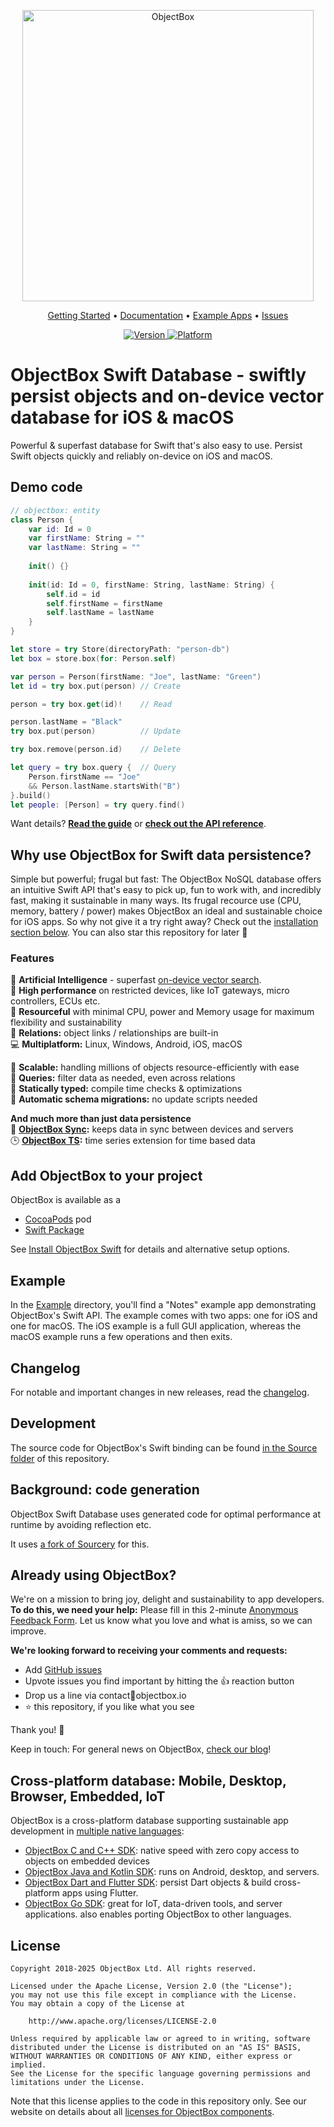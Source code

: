 <p align="center">
 <img width="466" src="https://raw.githubusercontent.com/objectbox/objectbox-swift/master/images/logo.png" alt="ObjectBox">
</p>

<p align="center">
  <a href="https://swift.objectbox.io/getting-started">Getting Started</a> •
  <a href="https://swift.objectbox.io">Documentation</a> •
  <a href="https://github.com/objectbox/objectbox-swift/tree/main/Example">Example Apps</a> •
  <a href="https://github.com/objectbox/objectbox-swift/issues">Issues</a>
</p>

<p align="center">
  <a href="#add-objectbox-to-your-project">
    <img src="https://img.shields.io/cocoapods/v/ObjectBox.svg" alt="Version">
  </a>
  <a href="#add-objectbox-to-your-project">
    <img src="https://img.shields.io/cocoapods/p/ObjectBox.svg?color=17A6A6" alt="Platform">
  </a>
</p>

# ObjectBox Swift Database - swiftly persist objects and on-device vector database for iOS & macOS

Powerful & superfast database for Swift that's also easy to use. Persist Swift objects quickly and reliably on-device on
iOS and macOS.

## Demo code

```swift
// objectbox: entity
class Person {
    var id: Id = 0
    var firstName: String = ""
    var lastName: String = ""
    
    init() {}
    
    init(id: Id = 0, firstName: String, lastName: String) {
        self.id = id
        self.firstName = firstName
        self.lastName = lastName
    }
}

let store = try Store(directoryPath: "person-db")
let box = store.box(for: Person.self)

var person = Person(firstName: "Joe", lastName: "Green")
let id = try box.put(person) // Create

person = try box.get(id)!    // Read

person.lastName = "Black"
try box.put(person)          // Update

try box.remove(person.id)    // Delete

let query = try box.query {  // Query
    Person.firstName == "Joe"
    && Person.lastName.startsWith("B")
}.build()
let people: [Person] = try query.find()
```

Want details? **[Read the guide](https://swift.objectbox.io/)** or
**[check out the API reference](https://objectbox.io/docfiles/swift/current/)**.

## Why use ObjectBox for Swift data persistence?

Simple but powerful; frugal but fast: The ObjectBox NoSQL database offers an intuitive Swift API that's easy to pick up,
fun to work with, and incredibly fast, making it sustainable in many ways. Its frugal recource use (CPU, memory, 
battery / power) makes ObjectBox an ideal and sustainable choice for iOS apps. So why not give it a try right away? 
Check out the [installation section below](#add-objectbox-to-your-project). You can also star this repository for later 🌟

### Features

🧠 **Artificial Intelligence** - superfast [on-device vector search](https://docs.objectbox.io/on-device-ann-vector-search).\
🏁 **High performance** on restricted devices, like IoT gateways, micro controllers, ECUs etc.\
💚 **Resourceful** with minimal CPU, power and Memory usage for maximum flexibility and sustainability\
🔗 **Relations:** object links / relationships are built-in\
💻 **Multiplatform:** Linux, Windows, Android, iOS, macOS

🌱 **Scalable:** handling millions of objects resource-efficiently with ease\
💐 **Queries:** filter data as needed, even across relations\
🦮 **Statically typed:** compile time checks & optimizations\
📃 **Automatic schema migrations:** no update scripts needed

**And much more than just data persistence**\
👥 **[ObjectBox Sync](https://objectbox.io/sync/):** keeps data in sync between devices and servers\
🕒 **[ObjectBox TS](https://objectbox.io/time-series-database/):** time series extension for time based data

## Add ObjectBox to your project

ObjectBox is available as a

- [CocoaPods](https://swift.objectbox.io/install#cocoapods) pod
- [Swift Package](https://swift.objectbox.io/install#swift-package)

See [Install ObjectBox Swift](https://swift.objectbox.io/install) for details and alternative setup options.

## Example

In the [Example](Example) directory, you'll find a "Notes" example app demonstrating ObjectBox's Swift API.
The example comes with two apps: one for iOS and one for macOS. The iOS example is a full GUI application, whereas the 
macOS example runs a few operations and then exits.

## Changelog

For notable and important changes in new releases, read the [changelog](CHANGELOG.md).

## Development

The source code for ObjectBox's Swift binding can be found [in the Source folder](Source/README.md) of this repository.

## Background: code generation

ObjectBox Swift Database uses generated code for optimal performance at runtime by avoiding reflection etc.

It uses [a fork of Sourcery](https://github.com/objectbox/objectbox-swift-generator) for this.

## Already using ObjectBox?

We're on a mission to bring joy, delight and sustainability to app developers. **To do this, we need your help:** Please
fill in this 2-minute [Anonymous Feedback Form](https://forms.gle/LvVjN6jfFHuivxZX6). Let us know what you love and what is amiss, so we can improve.

**We're looking forward to receiving your comments and requests:**

- Add [GitHub issues](https://github.com/ObjectBox/objectbox-swift/issues)
- Upvote issues you find important by hitting the 👍 reaction button
- Drop us a line via contact📧objectbox.io
- ⭐ this repository, if you like what you see

Thank you! 🙏

Keep in touch: For general news on ObjectBox, [check our blog](https://objectbox.io/blog)!

## Cross-platform database: Mobile, Desktop, Browser, Embedded, IoT

ObjectBox is a cross-platform database supporting sustainable app development in [multiple native languages](https://objectbox.io/dev-get-started/):

- [ObjectBox C and C++ SDK](https://github.com/objectbox/objectbox-c): native speed with zero copy access to objects on embedded devices
- [ObjectBox Java and Kotlin SDK](https://github.com/objectbox/objectbox-java): runs on Android, desktop, and servers.
- [ObjectBox Dart and Flutter SDK](https://github.com/objectbox/objectbox-dart): persist Dart objects & build cross-platform apps using Flutter.
- [ObjectBox Go SDK](https://github.com/objectbox/objectbox-go): great for IoT, data-driven tools, and server applications.
  also enables porting ObjectBox to other languages.

## License

```text
Copyright 2018-2025 ObjectBox Ltd. All rights reserved.

Licensed under the Apache License, Version 2.0 (the "License");
you may not use this file except in compliance with the License.
You may obtain a copy of the License at

    http://www.apache.org/licenses/LICENSE-2.0

Unless required by applicable law or agreed to in writing, software
distributed under the License is distributed on an "AS IS" BASIS,
WITHOUT WARRANTIES OR CONDITIONS OF ANY KIND, either express or implied.
See the License for the specific language governing permissions and
limitations under the License.
```

Note that this license applies to the code in this repository only.
See our website on details about all [licenses for ObjectBox components](https://objectbox.io/faq/#license-pricing).
